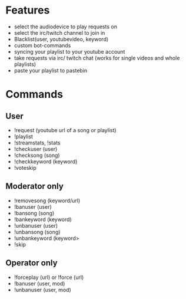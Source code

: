 # Features

- select the audiodevice to play requests on
- select the irc/twitch channel to join in
- Blacklist(user, youtubevideo, keyword)
- custom bot-commands
- syncing your playlist to your youtube account
- take requests via irc/ twitch chat (works for single videos and whole playlists)
- paste your playlist to pastebin

# Commands
## User

- !request (youtube url of a song or playlist)
- !playlist
- !streamstats, !stats
- !checkuser (user)
- !checksong (song)
- !checkkeyword (keyword)
- !voteskip 

## Moderator only

- !removesong (keyword/url)
- !banuser (user)
- !bansong (song)
- !bankeyword (keyword)
- !unbanuser (user)
- !unbansong (song)
- !unbankeyword (keyword>
- !skip 

## Operator only

- !forceplay (url) or !force (url)
- !banuser (user, mod)
- !unbanuser (user, mod) 
